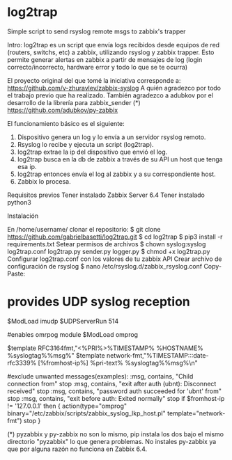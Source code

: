 # log2trap
Simple script to send rsyslog remote msgs to zabbix's trapper

Intro:
log2trap es un script que envía logs recibidos desde equipos de red (routers, switchs, etc) a zabbix, utilizando rsyslog y zabbix trapper.
Esto permite generar alertas en zabbix a partir de mensajes de log (login correcto/incorrecto, hardware error y todo lo que se te ocurra)

El proyecto original del que tomé la iniciativa corresponde a: 
https://github.com/v-zhuravlev/zabbix-syslog
A quién agradezco por todo el trabajo previo que ha realizado.
También agradezco a adubkov por el desarrollo de la librería para zabbix_sender (\*)
https://github.com/adubkov/py-zabbix

El funcionamiento básico es el siguiente: 
1. Dispositivo genera un log y lo envía a un servidor rsyslog remoto.
2. Rsyslog lo recibe y ejecuta un script (log2trap).
3. log2trap extrae la ip del dispositivo que envió el log.
4. log2trap busca en la db de zabbix a través de su API un host que tenga esa ip.
5. log2trap entonces envía el log al zabbix y a su correspondiente host.
6. Zabbix lo procesa.

Requisitos previos
Tener instalado Zabbix Server 6.4
Tener instalado python3

Instalación

En /home/username/ clonar el repositorio:
$ git clone https://github.com/gabrielbasetti/log2trap.git
$ cd log2trap
$ pip3 install -r requirements.txt
Setear permisos de archivos
$ chown syslog:syslog log2trap.conf log2trap.py sender.py logger.py
$ chmod +x log2trap.py
Configurar log2trap.conf con los valores de tu zabbix API
Crear archivo de configuración de rsyslog
$ nano /etc/rsyslog.d/zabbix_rsyslog.conf
Copy-Paste: 
# provides UDP syslog reception
$ModLoad imudp
$UDPServerRun 514

#enables omrpog module
$ModLoad omprog

$template RFC3164fmt,"<%PRI%>%TIMESTAMP% %HOSTNAME% %syslogtag%%msg%"
$template network-fmt,"%TIMESTAMP:::date-rfc3339% [%fromhost-ip%] %pri-text% %syslogtag%%msg%\n"

#exclude unwanted messages(examples):
:msg, contains, "Child connection from" stop
:msg, contains, "exit after auth (ubnt): Disconnect received" stop
:msg, contains, "password auth succeeded for 'ubnt' from" stop
:msg, contains, "exit before auth: Exited normally" stop
if $fromhost-ip != '127.0.0.1' then {
        action(type="omprog" binary="/etc/zabbix/scripts/zabbix_syslog_lkp_host.pl" template="network-fmt")
        stop
}




(\*) pyzabbix y py-zabbix no son lo mismo, pip instala los dos bajo el mismo directorio "pyzabbix" lo que genera problemas.
 No instales py-zabbix ya que por alguna razón no funciona en Zabbix 6.4.
